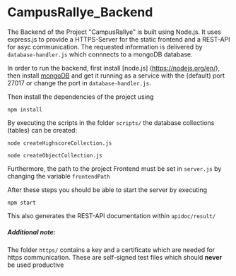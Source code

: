 # CampusRallye_Backend

The Backend of the Project "CampusRallye" is built using Node.js. It uses express.js to provide a HTTPS-Server for the static frontend and a REST-API for asyc communication. The requested information is delivered by `database-handler.js` which connnects to a mongoDB database.

In order to run the backend, first install [node.js] (https://nodejs.org/en/), then  install [mongoDB](https://www.mongodb.com/download-center#community) and get it running as a service with the (default) port 27017 or change the port in `database-handler.js`.

Then install the dependencies of the project using 
```
npm install
```
By executing the scripts in the folder `scripts/` the database collections (tables) can be created:
```
node createHighscoreCollection.js

node createObjectCollection.js
```

Furthermore, the path to the project Frontend must be set in `server.js` by changing the variable `frontendPath`

After these steps you should be able to start the server by executing
```
npm start
```

This also generates the REST-API documentation within `apidoc/result/`


##### Additional note:
The folder `https/` contains a key and a certificate which are needed for https communication. These are self-signed test files which should **never** be used productive
